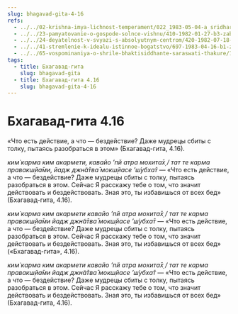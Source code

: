 ```yaml
---
slug: bhagavad-gita-4-16
refs:
  - ../../02-krishna-imya-lichnost-temperament/022_1983-05-04-a_sridharmj_rabstvo_u_absoluta-vysochayshaya_svoboda.md
  - ../../23-pamyatovanie-o-gospode-solnce-vishnu/410-1982-01-27-b3-zabvenie-krishny-istinnaya-smert.md
  - ../../24-deyatelnost-v-svyazi-s-absolyutnym-centrom/420-1982-07-18-a2-uchenie-o-karme-vikarme-i-akarme-v-bhagavad-gite-i-shrimad-bhagavatam.md
  - ../../41-stremlenie-k-idealu-istinnoe-bogatstvo/697-1983-04-16-b1-zhizn-v-stremlenii-k-idealu-obladaet-velichajshej-tsennostyu.md
  - ../../65-vospominaniya-o-shrile-bhaktisiddhante-saraswati-thakure/1018-1982-06-30-a-b1-usloviya-dlya-pravilnogo-vospevaniya-svyatogo-imeni-istorii-iz-zhizni-sarasvati-thakura.md
tags:
  - title: Бхагавад-гита
    slug: bhagavad-gita
  - title: Бхагавад-гита 4.16
    slug: bhagavad-gita-4-16
---
```


# Бхагавад-гита 4.16

«Что есть действие, а что — бездействие? Даже мудрецы сбиты с толку, пытаясь разобраться в этом» (Бхагавад-гита, 4.16).

*ким̇ карма ким акармети, кавайо ’пй атра мохита̄х̣ / тат те карма правакш̣йа̄ми, йадж джн̃а̄тва̄ мокш̣йасе ’ш́убха̄т* — «Что есть действие, а что — бездействие? Даже мудрецы сбиты с толку, пытаясь разобраться в этом. Сейчас Я расскажу тебе о том, что значит действовать и бездействовать. Зная это, ты избавишься от всех бед» (Бхагавад-гита, 4.16).

*ким̇ карма ким акармети кавайо ’пй атра мохита̄х̣ / тат те карма правакш̣йа̄ми йадж джн̃а̄тва̄ мокш̣йасе ’ш́убха̄т* — «Что есть действие, а что — бездействие? Даже мудрецы сбиты с толку, пытаясь разобраться в этом. Сейчас Я расскажу тебе о том, что значит действовать и бездействовать. Зная это, ты избавишься от всех бед» («Бхагавад-гита», 4.16).

*ким̇ карма ким акармети кавайо ’пй атра мохита̄х̣ / тат те карма правакш̣йа̄ми йадж джн̃а̄тва̄ мокш̣йасе ’ш́убха̄т* — «Что есть действие, а что — бездействие? Даже мудрецы сбиты с толку, пытаясь разобраться в этом. Сейчас Я расскажу тебе о том, что значит действовать и бездействовать. Зная это, ты избавишься от всех бед» (Бхагавад-гита, 4.16).

